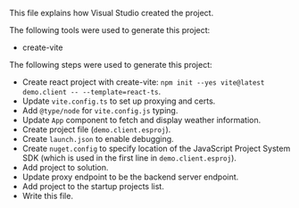 This file explains how Visual Studio created the project.

The following tools were used to generate this project:
- create-vite

The following steps were used to generate this project:
- Create react project with create-vite: `npm init --yes vite@latest demo.client -- --template=react-ts`.
- Update `vite.config.ts` to set up proxying and certs.
- Add `@type/node` for `vite.config.js` typing.
- Update `App` component to fetch and display weather information.
- Create project file (`demo.client.esproj`).
- Create `launch.json` to enable debugging.
- Create `nuget.config` to specify location of the JavaScript Project System SDK (which is used in the first line in `demo.client.esproj`).
- Add project to solution.
- Update proxy endpoint to be the backend server endpoint.
- Add project to the startup projects list.
- Write this file.
